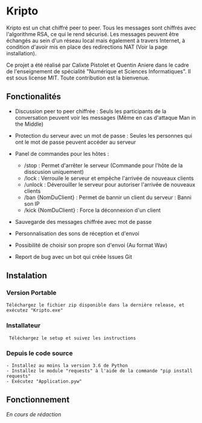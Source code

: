 # Kripto

Kripto est un chat chiffré peer to peer. Tous les messages sont chiffrés avec l'algorithme RSA, ce qui le rend sécurisé. Les messages peuvent être
échangés au sein d'un réseau local mais également à travers Internet, à condition d'avoir mis en place des redirections NAT (Voir la page installation).

Ce projet a été réalisé par Calixte Pistolet et Quentin Aniere dans le cadre de l'enseignement de spécialité "Numérique et Sciences Informatiques". Il est sous license MIT. Toute contribution est la bienvenue.

## Fonctionalités

 - Discussion peer to peer chiffrée : Seuls les participants de la conversation peuvent voir les messages (Même en cas d'attaque Man in the Middle)
 - Protection du serveur avec un mot de passe : Seules les personnes qui ont le mot de passe peuvent accéder au serveur
 - Panel de commandes pour les hôtes :
    
    - /stop : Permet d'arrêter le serveur (Commande pour l'hôte de la disscusion uniquement)
    - /lock : Verrouile le serveur et empêche l'arrivée de nouveaux clients 
    - /unlock : Déverouiller le serveur pour autoriser l'arrivée de nouveaux clients
    - /ban {NomDuClient} : Permet de bannir un client du serveur : Banni son IP
    - /kick {NomDuClient} : Force la déconnexion d'un client

 - Sauvegarde des messages chiffrée avec mot de passe
 - Personnalisation des sons de réception et d'envoi
 - Possibilité de choisir son propre son d'envoi (Au format Wav)
 - Report de bug avec un bot qui créée Issues Git
 
## Instalation

  ### Version Portable
 
    Téléchargez le fichier zip disponible dans la dernière release, et exécutez "Kripto.exe"
    
   ### Installateur 
   
     Téléchargez le setup et suivez les instructions
  
   ### Depuis le code source
   
    - Installez au moins la version 3.6 de Python
    - Installez le module "requests" à l'aide de la commande "pip install requests"
    - Exécutez "Application.pyw"

## Fonctionnement

*En cours de rédaction*
